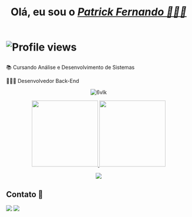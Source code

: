  <h1 align="center">Olá, eu sou o <a href="https://www.linkedin.com/in/patrickferbrito/"><i>Patrick Fernando 👨🏻‍💻</i></a><br><br>
  <p align="left"> <img src="https://komarev.com/ghpvc/?username=patrickfer&color=blue" alt="Profile views" /></p>
 </h1>
 
 <p> 📚 Cursando Análise e Desenvolvimento de Sistemas </p>
 <p> 👨🏻‍💻 Desenvolvedor Back-End</p>
 
<div align="center">

 ![6vIk](https://github.com/patrickfer/PatrickFer/assets/98609056/eb1535ee-2571-4620-ada5-5fe59ab21b6d)
 
</div>

<div align="center">
  <a href="https://github.com/patrickfer">
<img height="180em" src="https://github-readme-stats.vercel.app/api?username=patrickfer&show_icons=true&theme=chartreuse-dark&include_all_commits=true&count_private=true"/>
  <img height="180em" src="https://github-readme-stats.vercel.app/api/top-langs/?username=patrickfer&layout=compact&langs_count=7&theme=chartreuse-dark"/>
</div>



<p align="center">
  <a href="https://skillicons.dev">
    <img src="https://skillicons.dev/icons?i=html,css,js,angular,bootstrap,jquery,cs,dotnet,mysql,azure,git" />
  </a>
</p>

 ## Contato 📱
 <div>
  <a href = "mailto:patrickferdev@gmail.com"><img src="https://img.shields.io/badge/Gmail-D14836?style=for-the-badge&logo=gmail&logoColor=white"></a>
  <a href="https://www.linkedin.com/in/patrickferbrito" target="_blank"><img src="https://img.shields.io/badge/-LinkedIn-%230077B5?style=for-the-badge&logo=linkedin&logoColor=white" target="_blank"></a>
</div>



  
